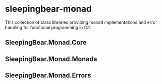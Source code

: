 # sleepingbear-monad

This collection of class libraries providing monad implementations and error handling for functional programming in C#.

## SleepingBear.Monad.Core

## SleepingBear.Monad.Monads

## SleepingBear.Monad.Errors
